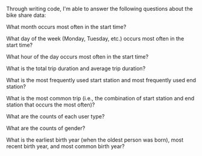 Through writing code, I'm able to answer the following questions about the bike share data:

What month occurs most often in the start time?

What day of the week (Monday, Tuesday, etc.) occurs most often in the start time?

What hour of the day occurs most often in the start time?

What is the total trip duration and average trip duration?

What is the most frequently used start station and most frequently used end station?

What is the most common trip (i.e., the combination of start station and end station that occurs the most often)?

What are the counts of each user type?

What are the counts of gender?

What is the earliest birth year (when the oldest person was born), most recent birth year, and most common birth year?
